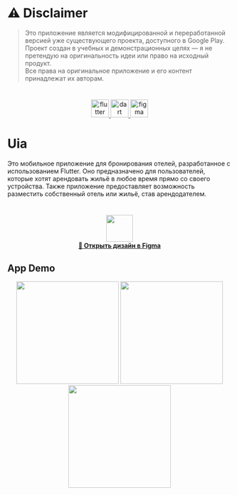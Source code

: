# ⚠️ Disclaimer

> Это приложение является модифицированной и переработанной версией уже существующего проекта, доступного в Google Play.  
> Проект создан в учебных и демонстрационных целях — я не претендую на оригинальность идеи или право на исходный продукт.  
> Все права на оригинальное приложение и его контент принадлежат их авторам.

#


<p align="center">
<a href="https://flutter.dev" target="_blank" rel="noreferrer"> <img src="https://www.vectorlogo.zone/logos/flutterio/flutterio-icon.svg" alt="flutter" width="40" height="40"/> </a> 
<a href="https://dart.dev" target="_blank" rel="noreferrer"> <img src="https://www.vectorlogo.zone/logos/dartlang/dartlang-icon.svg" alt="dart" width="40" height="40"/> </a> 
<a href="https://www.figma.com/" target="_blank" rel="noreferrer"> <img src="https://www.vectorlogo.zone/logos/figma/figma-icon.svg" alt="figma" width="40" height="40"/> </a>
</p>

# Uia
Это мобильное приложение для бронирования отелей, разработанное с использованием Flutter.
Оно предназначено для пользователей, которые хотят арендовать жильё в любое время прямо со своего устройства.
Также приложение предоставляет возможность разместить собственный отель или жильё, став арендодателем.

#
<p align="center">
  <a href="https://www.figma.com/design/Z8obEManPdMZh8dlnFElc8/uia?node-id=0-1&t=DkSFjQl0Q0nnJKsk-1" target="_blank">
    <img src="https://www.vectorlogo.zone/logos/figma/figma-icon.svg" width="60" height="60"/>
    <br/>
    <strong>🎨 Открыть дизайн в Figma</strong>
  </a>
</p>

## App Demo
<div align="center">
<img src="https://github.com/theYernar/uia/blob/main/demo/demo1.gif" width=230 />
<img src="https://github.com/theYernar/uia/blob/main/demo/demo2.gif" width=230 />
<img src="https://github.com/theYernar/uia/blob/main/demo/demo3.gif" width=230 />
</div>